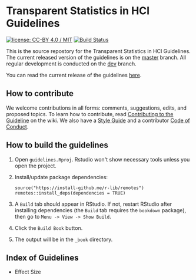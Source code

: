 # Transparent Statistics in HCI Guidelines
[![license: CC-BY 4.0 / MIT](https://img.shields.io/badge/license-CC--BY%204.0%20%2F%20MIT-blue.svg)](LICENSE.md)
[![Build Status](https://travis-ci.org/transparentstats/guidelines.svg?branch=master)](https://travis-ci.org/transparentstats/guidelines)


This is the source repostory for the Transparent Statistics in HCI Guidelines. The current released version of the
guidelines is on the [master](/transparentstats/guidelines/) branch. All regular development is conducted on the 
[dev](/transparentstats/guidelines/tree/dev) branch.

You can read the current release of the guidelines [here](https://transparentstats.github.io/guidelines/).


## How to contribute

We welcome contributions in all forms: comments, suggestions, edits, and proposed topics. To learn how to contribute,
read [Contributing to the Guideline](https://github.com/transparentstats/guidelines/wiki/Contributing-to-the-Guidelines)
on the wiki. We also have a [Style Guide](https://github.com/transparentstats/guidelines/wiki/Style-Guide) and a 
contributor [Code of Conduct](https://github.com/transparentstats/guidelines/wiki/Code-of-Conduct).


## How to build the guidelines

1. Open `guidelines.Rproj`. Rstudio won't show necessary tools unless you open the project.

1. Install/update package dependencies:

    ```{r}
    source("https://install-github.me/r-lib/remotes")
    remotes::install_deps(dependencies = TRUE)
    ```

1. A `Build` tab should appear in RStudio. If not, restart RStudio after installing dependencies (the `Build` tab
requires the `bookdown` package), then go to `Menu -> View -> Show Build`.

1. Click the `Build Book` button.

1. The output will be in the `_book` directory.



## Index of Guidelines

* Effect Size




